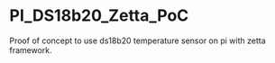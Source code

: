 # PI_DS18b20_Zetta_PoC
Proof of concept to use ds18b20 temperature sensor on pi with zetta framework. 

